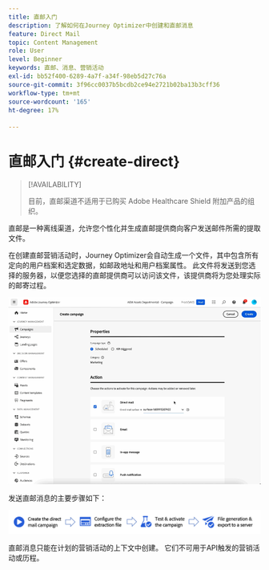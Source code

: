 ```yaml
---
title: 直邮入门
description: 了解如何在Journey Optimizer中创建和直邮消息
feature: Direct Mail
topic: Content Management
role: User
level: Beginner
keywords: 直邮、消息、营销活动
exl-id: bb52f400-6289-4a7f-a34f-98eb5d27c76a
source-git-commit: 3f96cc0037b5bcdb2ce94e2721b02ba13b3cff36
workflow-type: tm+mt
source-wordcount: '165'
ht-degree: 17%

---
```


# 直邮入门 {#create-direct}

>[!AVAILABILITY]
>
>目前，直邮渠道不适用于已购买 Adobe Healthcare Shield 附加产品的组织。
>

直邮是一种离线渠道，允许您个性化并生成直邮提供商向客户发送邮件所需的提取文件。

在创建直邮营销活动时，Journey Optimizer会自动生成一个文件，其中包含所有定向的用户档案和选定数据，如邮政地址和用户档案属性。 此文件将发送到您选择的服务器，以便您选择的直邮提供商可以访问该文件，该提供商将为您处理实际的邮寄过程。

![](../rn/assets/do-not-localize/gif-dm.gif)


发送直邮消息的主要步骤如下：

![](assets/dm-creation-process.png)

直邮消息只能在计划的营销活动的上下文中创建。 它们不可用于API触发的营销活动或历程。
